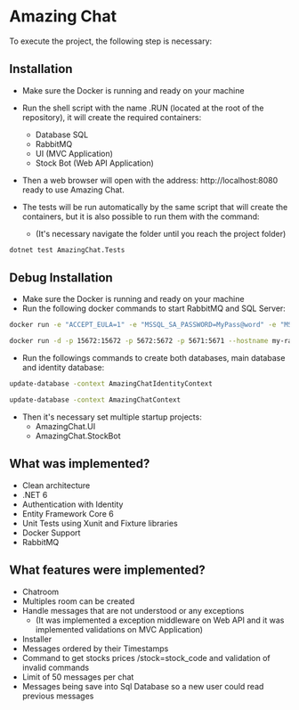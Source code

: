 # Amazing Chat

To execute the project, the following step is necessary: 

## Installation

- Make sure the Docker is running and ready on your machine 

- Run the shell script with the name .RUN (located at the root of the repository), it will create the required containers:

  - Database SQL 
  - RabbitMQ
  - UI (MVC Application)
  - Stock Bot (Web API Application)

- Then a web browser will open with the address: http://localhost:8080 ready to use Amazing Chat. 

- The tests will be run automatically by the same script that will create the containers, but it is also possible to run them with the command:
  - (It's necessary navigate the folder until you reach the project folder)

```bash
dotnet test AmazingChat.Tests
``` 

## Debug Installation

- Make sure the Docker is running and ready on your machine 
- Run the following docker commands to start RabbitMQ and SQL Server:

```bash
docker run -e "ACCEPT_EULA=1" -e "MSSQL_SA_PASSWORD=MyPass@word" -e "MSSQL_PID=Developer" -e "MSSQL_USER=SA" -p 1433:1433 -d --name=sql mcr.microsoft.com/azure-sql-edge
``` 

```bash
docker run -d -p 15672:15672 -p 5672:5672 -p 5671:5671 --hostname my-rabbitmq --name my-rabbitmq-container -e RABBITMQ_DEFAULT_USER=rabbitmq -e RABBITMQ_DEFAULT_PASS=PASSWORD rabbitmq:3-management-alpine
``` 

- Run the followings commands to create both databases, main database and identity database:

```bash
update-database -context AmazingChatIdentityContext
``` 

```bash
update-database -context AmazingChatContext
``` 

- Then it's necessary set multiple startup projects:
  - AmazingChat.UI
  - AmazingChat.StockBot

## What was implemented? 

- Clean architecture 
- .NET 6
- Authentication with Identity
- Entity Framework Core 6
- Unit Tests using Xunit and Fixture libraries
- Docker Support
- RabbitMQ

## What features were implemented? 

- Chatroom 
- Multiples room can be created
- Handle messages that are not understood or any exceptions 
  - (It was implemented a exception middleware on Web API and it was implemented validations on MVC Application)
- Installer
- Messages ordered by their Timestamps
- Command to get stocks prices /stock=stock_code and validation of invalid commands
- Limit of 50 messages per chat
- Messages being save into Sql Database so a new user could read previous messages
